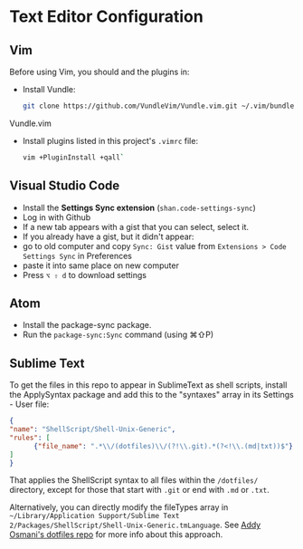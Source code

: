 # Text Editor Configuration

## Vim

Before using Vim, you should  and the plugins in:

* Install Vundle:

    ```bash
    git clone https://github.com/VundleVim/Vundle.vim.git ~/.vim/bundle/
    ```

Vundle.vim

* Install plugins listed in this project's `.vimrc` file:

    ```bash
    vim +PluginInstall +qall`
    ```

## Visual Studio Code

* Install the **Settings Sync extension** (`shan.code-settings-sync`)
* Log in with Github
* If a new tab appears with a gist that you can select, select it.
* If you already have a gist, but it didn't appear:
* go to old computer and copy `Sync: Gist` value from `Extensions > Code Settings Sync` in Preferences
* paste it into same place on new computer
* Press `⌥ ⇧ d` to download settings


## Atom

* Install the package-sync package.
* Run the `package-sync:Sync` command (using ⌘⇧P)

## Sublime Text

To get the files in this repo to appear in SublimeText as shell scripts, install the ApplySyntax package and add this to the "syntaxes" array in its Settings - User file:

```json
{
"name": "ShellScript/Shell-Unix-Generic",
"rules": [
      {"file_name": ".*\\/(dotfiles)\\/(?!\\.git).*(?<!\\.(md|txt))$"}
]
}
```

That applies the ShellScript syntax to all files within the `/dotfiles/` directory, except for those that start with `.git` or end with `.md` or `.txt`.

Alternatively, you can directly modify the fileTypes array in `~/Library/Application Support/Sublime Text 2/Packages/ShellScript/Shell-Unix-Generic.tmLanguage`. See [Addy Osmani's dotfiles repo](https://github.com/addyosmani/dotfiles) for more info about this approach.
